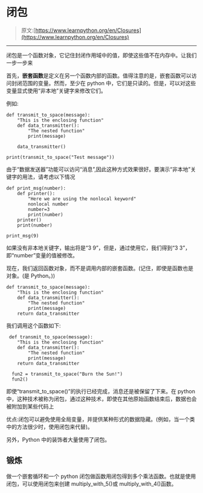 # 闭包

> 原文:[https://www.learnpython.org/en/Closures](https://www.learnpython.org/en/Closures)

* * *

闭包是一个函数对象，它记住封闭作用域中的值，即使这些值不在内存中。让我们一步一步来

首先，**嵌套函数**是定义在另一个函数内部的函数。值得注意的是，嵌套函数可以访问封闭范围的变量。然而，至少在 python 中，它们是只读的。但是，可以对这些变量显式使用“非本地”关键字来修改它们。

例如:

```
def transmit_to_space(message):
    "This is the enclosing function"
    def data_transmitter():
        "The nested function"
        print(message)

    data_transmitter()

print(transmit_to_space("Test message")) 
```

由于“数据发送器”功能可以访问“消息”,因此这种方式效果很好。要演示“非本地”关键字的用法，请考虑以下情况

```
def print_msg(number):
    def printer():
        "Here we are using the nonlocal keyword"
        nonlocal number
        number=3
        print(number)
    printer()
    print(number)

print_msg(9) 
```

如果没有非本地关键字，输出将是“3 9”，但是，通过使用它，我们得到“3 3”，即“number”变量的值被修改。

现在，我们返回函数对象，而不是调用内部的嵌套函数。(记住，即使是函数也是对象。(是 Python。))

```
def transmit_to_space(message):
    "This is the enclosing function"
    def data_transmitter():
        "The nested function"
        print(message)
    return data_transmitter 
```

我们调用这个函数如下:

```
 def transmit_to_space(message):
    "This is the enclosing function"
    def data_transmitter():
        "The nested function"
        print(message)
    return data_transmitter

  fun2 = transmit_to_space("Burn the Sun!")
  fun2() 
```

即使“transmit_to_space()”的执行已经完成，消息还是被保留了下来。在 python 中，这种技术被称为闭包，通过这种技术，即使在其他原始函数结束后，数据也会被附加到某些代码上

优点:闭包可以避免使用全局变量，并提供某种形式的数据隐藏。(例如，当一个类中的方法很少时，使用闭包来代替)。

另外，Python 中的装饰者大量使用了闭包。

## 锻炼

做一个嵌套循环和一个 python 闭包做函数用闭包得到多个乘法函数。也就是使用闭包，可以使用闭包来创建 multiply_with_5()或 multiply_with_4()函数。